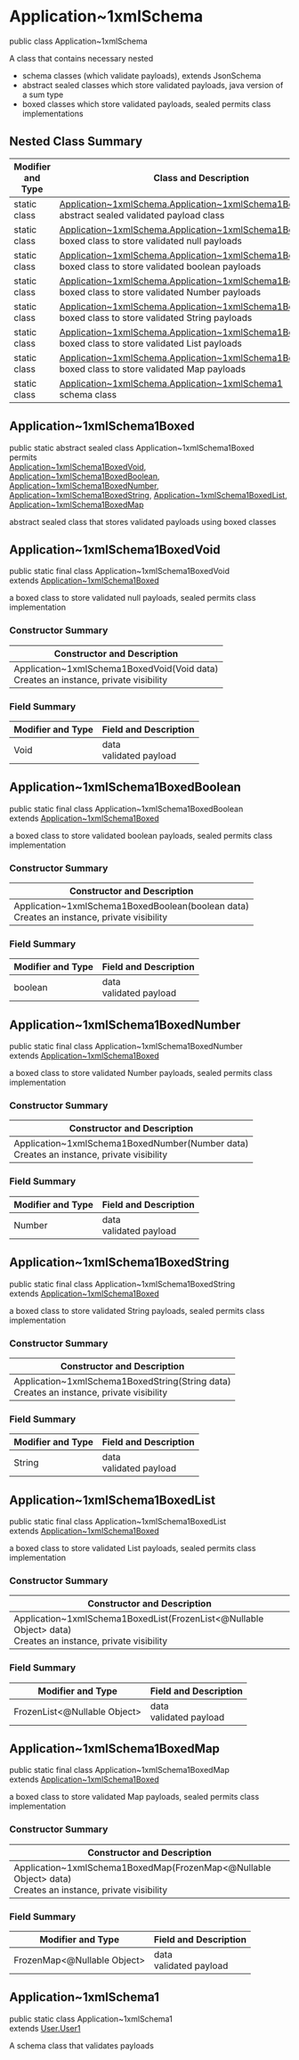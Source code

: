 # Application~1xmlSchema
public class Application~1xmlSchema

A class that contains necessary nested
- schema classes (which validate payloads), extends JsonSchema
- abstract sealed classes which store validated payloads, java version of a sum type
- boxed classes which store validated payloads, sealed permits class implementations

## Nested Class Summary
| Modifier and Type | Class and Description |
| ----------------- | ---------------------- |
| static class | [Application~1xmlSchema.Application~1xmlSchema1Boxed](#application~1xmlschema1boxed)<br> abstract sealed validated payload class |
| static class | [Application~1xmlSchema.Application~1xmlSchema1BoxedVoid](#application~1xmlschema1boxedvoid)<br> boxed class to store validated null payloads |
| static class | [Application~1xmlSchema.Application~1xmlSchema1BoxedBoolean](#application~1xmlschema1boxedboolean)<br> boxed class to store validated boolean payloads |
| static class | [Application~1xmlSchema.Application~1xmlSchema1BoxedNumber](#application~1xmlschema1boxednumber)<br> boxed class to store validated Number payloads |
| static class | [Application~1xmlSchema.Application~1xmlSchema1BoxedString](#application~1xmlschema1boxedstring)<br> boxed class to store validated String payloads |
| static class | [Application~1xmlSchema.Application~1xmlSchema1BoxedList](#application~1xmlschema1boxedlist)<br> boxed class to store validated List payloads |
| static class | [Application~1xmlSchema.Application~1xmlSchema1BoxedMap](#application~1xmlschema1boxedmap)<br> boxed class to store validated Map payloads |
| static class | [Application~1xmlSchema.Application~1xmlSchema1](#application~1xmlschema1)<br> schema class |

## Application~1xmlSchema1Boxed
public static abstract sealed class Application~1xmlSchema1Boxed<br>
permits<br>
[Application~1xmlSchema1BoxedVoid](#application~1xmlschema1boxedvoid),
[Application~1xmlSchema1BoxedBoolean](#application~1xmlschema1boxedboolean),
[Application~1xmlSchema1BoxedNumber](#application~1xmlschema1boxednumber),
[Application~1xmlSchema1BoxedString](#application~1xmlschema1boxedstring),
[Application~1xmlSchema1BoxedList](#application~1xmlschema1boxedlist),
[Application~1xmlSchema1BoxedMap](#application~1xmlschema1boxedmap)

abstract sealed class that stores validated payloads using boxed classes

## Application~1xmlSchema1BoxedVoid
public static final class Application~1xmlSchema1BoxedVoid<br>
extends [Application~1xmlSchema1Boxed](#application~1xmlschema1boxed)

a boxed class to store validated null payloads, sealed permits class implementation

### Constructor Summary
| Constructor and Description |
| --------------------------- |
| Application~1xmlSchema1BoxedVoid(Void data)<br>Creates an instance, private visibility |

### Field Summary
| Modifier and Type | Field and Description |
| ----------------- | ---------------------- |
| Void | data<br>validated payload |

## Application~1xmlSchema1BoxedBoolean
public static final class Application~1xmlSchema1BoxedBoolean<br>
extends [Application~1xmlSchema1Boxed](#application~1xmlschema1boxed)

a boxed class to store validated boolean payloads, sealed permits class implementation

### Constructor Summary
| Constructor and Description |
| --------------------------- |
| Application~1xmlSchema1BoxedBoolean(boolean data)<br>Creates an instance, private visibility |

### Field Summary
| Modifier and Type | Field and Description |
| ----------------- | ---------------------- |
| boolean | data<br>validated payload |

## Application~1xmlSchema1BoxedNumber
public static final class Application~1xmlSchema1BoxedNumber<br>
extends [Application~1xmlSchema1Boxed](#application~1xmlschema1boxed)

a boxed class to store validated Number payloads, sealed permits class implementation

### Constructor Summary
| Constructor and Description |
| --------------------------- |
| Application~1xmlSchema1BoxedNumber(Number data)<br>Creates an instance, private visibility |

### Field Summary
| Modifier and Type | Field and Description |
| ----------------- | ---------------------- |
| Number | data<br>validated payload |

## Application~1xmlSchema1BoxedString
public static final class Application~1xmlSchema1BoxedString<br>
extends [Application~1xmlSchema1Boxed](#application~1xmlschema1boxed)

a boxed class to store validated String payloads, sealed permits class implementation

### Constructor Summary
| Constructor and Description |
| --------------------------- |
| Application~1xmlSchema1BoxedString(String data)<br>Creates an instance, private visibility |

### Field Summary
| Modifier and Type | Field and Description |
| ----------------- | ---------------------- |
| String | data<br>validated payload |

## Application~1xmlSchema1BoxedList
public static final class Application~1xmlSchema1BoxedList<br>
extends [Application~1xmlSchema1Boxed](#application~1xmlschema1boxed)

a boxed class to store validated List payloads, sealed permits class implementation

### Constructor Summary
| Constructor and Description |
| --------------------------- |
| Application~1xmlSchema1BoxedList(FrozenList<@Nullable Object> data)<br>Creates an instance, private visibility |

### Field Summary
| Modifier and Type | Field and Description |
| ----------------- | ---------------------- |
| FrozenList<@Nullable Object> | data<br>validated payload |

## Application~1xmlSchema1BoxedMap
public static final class Application~1xmlSchema1BoxedMap<br>
extends [Application~1xmlSchema1Boxed](#application~1xmlschema1boxed)

a boxed class to store validated Map payloads, sealed permits class implementation

### Constructor Summary
| Constructor and Description |
| --------------------------- |
| Application~1xmlSchema1BoxedMap(FrozenMap<@Nullable Object> data)<br>Creates an instance, private visibility |

### Field Summary
| Modifier and Type | Field and Description |
| ----------------- | ---------------------- |
| FrozenMap<@Nullable Object> | data<br>validated payload |

## Application~1xmlSchema1
public static class Application~1xmlSchema1<br>
extends [User.User1](../../../../../../../../components/schemas/User.md#user1)

A schema class that validates payloads
